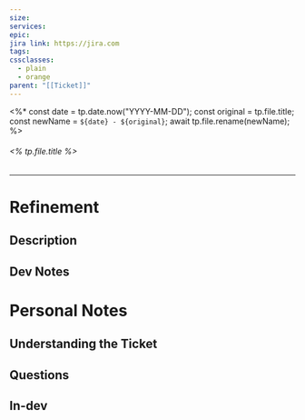 ```yaml
---
size: 
services: 
epic: 
jira link: https://jira.com
tags: 
cssclasses:
  - plain
  - orange
parent: "[[Ticket]]"
---
```

<%*
const date = tp.date.now("YYYY-MM-DD");
const original = tp.file.title;
const newName = `${date} - ${original}`;
await tp.file.rename(newName);
%>
###### <% tp.file.title %>
----

# Refinement

## Description


## Dev Notes


# Personal Notes

## Understanding the Ticket


## Questions


## In-dev



